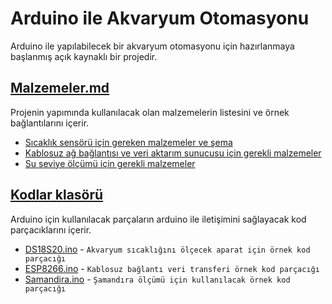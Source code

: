 # Arduino ile Akvaryum Otomasyonu
Arduino ile yapılabilecek bir akvaryum otomasyonu için hazırlanmaya başlanmış açık kaynaklı bir projedir.
## [Malzemeler.md](/Malzemeler.md)
Projenin yapımında kullanılacak olan malzemelerin listesini ve örnek bağlantılarını içerir.

* [Sıcaklık sensörü için gereken malzemeler ve şema](https://github.com/sukelec/Akvaryum_Otomasyonu/blob/master/Malzemeler.md#s%C4%B1cakl%C4%B1k-sens%C3%B6r%C3%BC-i%C3%A7in-gereken-malzemeler-ve-%C5%9Fema)
* [Kablosuz ağ bağlantısı ve veri aktarım sunucusu için gerekli malzemeler](https://github.com/sukelec/Akvaryum_Otomasyonu/blob/master/Malzemeler.md#kablosuz-a%C4%9F-ba%C4%9Flant%C4%B1s%C4%B1-ve-veri-aktar%C4%B1m-sunucusu-i%C3%A7in-gerekli-malzemeler)
* [Su seviye ölçümü için gerekli malzemeler](https://github.com/sukelec/Akvaryum_Otomasyonu/blob/master/Malzemeler.md#su-seviye-%C3%B6l%C3%A7%C3%BCm%C3%BC-i%C3%A7in-gerekli-malzemeler)

## [Kodlar klasörü](/Kodlar)
Arduino için kullanılacak parçaların arduino ile iletişimini sağlayacak kod parçacıklarını içerir.

* [DS18S20.ino](/Kodlar/DS18S20.ino) - `Akvaryum sıcaklığını ölçecek aparat için örnek kod parçacığı`
* [ESP8266.ino](/Kodlar/ESP8266.ino) - `Kablosuz bağlantı veri transferi örnek kod parçacığı`
* [Samandira.ino](/Kodlar/Samandira.ino) - `Şamandıra ölçümü için kullanılacak örnek kod parçacığı`

